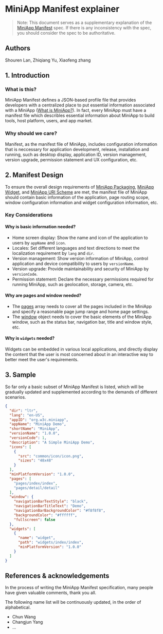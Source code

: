 # MiniApp Manifest explainer

> Note: This document serves as a supplementary explanation of the [MiniApp Manifest](https://github.com/w3c/miniapp/tree/gh-pages/specs/manifest/) spec. If there is any inconsistency with the spec, you should consider the spec to be authoritative.

## Authors

Shouren Lan, Zhiqiang Yu, Xiaofeng zhang

## 1. Introduction

### What is this?

MiniApp Manifest defines a JSON-based profile file that provides developers with a centralized place to put essential information associated with a MiniApp ([What is MiniApp?](https://w3c.github.io/miniapp/white-paper/#what-is-miniapp)). In fact, every MiniApp must have a manifest file which describles essential information about MiniApp to build tools, host platform, users, and app market.

### Why should we care?

Manifest, as the manifest file of MiniApp, includes configuration information that is neccessary for application development, release, installation and running, such as desktop display, application ID, version management, version upgrade, permission statement and UX configuration, etc.

## 2. Manifest Design

To ensure the overall design requirements of [MiniApp Packaging](https://w3c.github.io/miniapp/specs/packaging/), [MiniApp Widget](https://w3c.github.io/miniapp/specs/widget-req/), and [MiniApp URI Scheme](https://w3c.github.io/miniapp/specs/uri/) are met, the manifest file of MiniApp should contain basic information of the application, page routing scope, window configuration information and widget configuration information, etc.

### Key Considerations

#### Why is basic information needed?

* Home screen display: Show the name and icon of the application to users by `appName` and `icon`.
* Locales: Set different languages ​​and text directions to meet the localization requirement by `lang` and `dir`.
* Version management: Show version information of MiniApp, control application and device compatibility to users by `versionName`.
* Version upgrade: Provide maintainability and security of MiniApp by `versionCode`.
* Permission statement: Declare the necessary permissions required for running MiniApp, such as geolocation, storage, camera, etc.

#### Why are pages and window needed?

* The [pages](https://w3c.github.io/miniapp/specs/manifest/#pages) array needs to cover all the pages included in the MiniApp and specify a reasonable page jump range and home page settings.
* The [window](https://w3c.github.io/miniapp/specs/manifest/#window) object needs to cover the basic elements of the MiniApp window, such as the status bar, navigation bar, title and window style, etc.

#### Why is `widgets` needed?

Widgets can be embedded in various local applications, and directly display the content that the user is most concerned about in an interactive way to better meet the user's requirements.

## 3. Sample

So far only a basic subset of MiniApp Manifest is listed, which will be gradually updated and supplemented according to the demands of different scenarios.

```json
{
  "dir": "ltr",
  "lang": "en-US",
  "appID": "org.w3c.miniapp",
  "appName": "MiniApp Demo",
  "shortName": "MiniApp",
  "versionName": "1.0.0",
  "versionCode": 1,
  "description": "A Simple MiniApp Demo",
  "icons": [
    {
      "src": "common/icon/icon.png",
      "sizes": "48x48"
    }
  ],
  "minPlatformVersion": "1.0.0",
  "pages": [
    "pages/index/index",
    "pages/detail/detail"
  ],
  "window": {
    "navigationBarTextStyle": "black",
    "navigationBarTitleText": "Demo",
    "navigationBarBackgroundColor": "#f8f8f8",
    "backgroundColor": "#ffffff",
    "fullscreen": false
  },
  "widgets": [
    {
      "name": "widget",
      "path": "widgets/index/index",
      "minPlatformVersion": "1.0.0"
    }
  ]
}
```

## References & acknowledgements

In the process of writing the MiniApp Manifest specification, many people have given valuable comments, thank you all.

The following name list will be continuously updated, in the order of alphabetical.

* Chun Wang
* Changjun Yang
* ...
